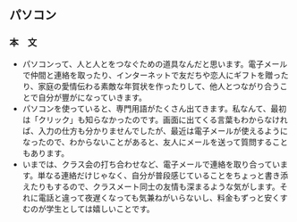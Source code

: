 ## パソコン
### 本　文
* パソコンって、人と人とをつなぐための道具なんだと思います。電子メールで仲間と連絡を取ったり、インターネットで友だちや恋人にギフトを贈ったり、家庭の愛情伝わる素敵な年賀状を作ったりして、他人とつながり合うことで自分が豐がになっていきます。
* パソコンを使っていると、専門用語がたくさん出てきます。私なんて、最初は「クリック」も知らなかったのです。画面に出てくる言葉もわからなければ、入力の仕方も分かりませんでしたが、最近は電子メールが使えるようになったので、わからないことがあると、友人にメールを送って質問することもあります。
* いまでは、クラス会の打ち合わせなど、電子メールで連絡を取り合っています。単なる連絡だけじゃなく、自分が普段感じていることをちょっと書き添えたりもするので、クラスメート同士の友情も深まるような気がします。それに電話と違って夜遅くなっても気兼ねがいらないし、料金もずっと安くすむのが学生としては嬉しいことです。
  

